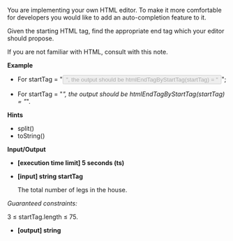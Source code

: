 You are implementing your own HTML editor. To make it more comfortable for developers you would like to add an auto-completion feature to it.

Given the starting HTML tag, find the appropriate end tag which your editor should propose.

If you are not familiar with HTML, consult with this note.

**Example**

-   For startTag = "<button type='button' disabled>", the output should be
htmlEndTagByStartTag(startTag) = "</button>";

-   For startTag = "<i>", the output should be
htmlEndTagByStartTag(startTag) = "</i>".

**Hints**
-   split()
-   toString()

**Input/Output**

- **[execution time limit] 5 seconds (ts)**
- **[input] string startTag**

    The total number of legs in the house.

*Guaranteed constraints:*

3 ≤ startTag.length ≤ 75.

- **[output] string**